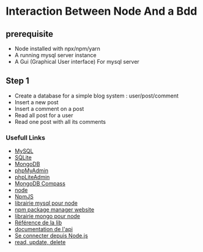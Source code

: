 # Interaction Between Node And a Bdd

## prerequisite
* Node installed with npx/npm/yarn 
* A running mysql server instance
* A Gui (Graphical User interface) For mysql server

## Step 1
* Create a database for a simple blog system : user/post/comment
* Insert a new post
* Insert a comment on a post
* Read all post for a user
* Read one post with all its comments 

### Usefull Links
* [MySQL](https://www.mysql.com/fr/)
* [SQLite](https://www.sqlite.org/index.html)
* [MongoDB](https://www.mongodb.com/)
* [phpMyAdmin](https://www.phpmyadmin.net/)
* [phpLiteAdmin](https://www.phpliteadmin.org/)
* [MongoDB Compass](https://www.mongodb.com/products/compass)
* [node](https://nodejs.org/en/)
* [NpmJS](https://www.npmjs.com)
* [librairie mysql pour node](https://www.npmjs.com/package/mysql)
* [npm package manager website](https://www.npmjs.com)
* [librairie mongo pour node](https://www.npmjs.com/package/mongodb)
* [Référence de la lib](http://mongodb.github.io/node-mongodb-native/3.0/)
* [documentation de l'api](http://mongodb.github.io/node-mongodb-native/3.0/api/)
* [Se connecter depuis Node.js](https://zestedesavoir.com/tutoriels/312/debuter-avec-mongodb-pour-node-js/#4-11691_operations-depuis-nodejs)
* [ read, update, delete](https://docs.mongodb.com/manual/crud/)

